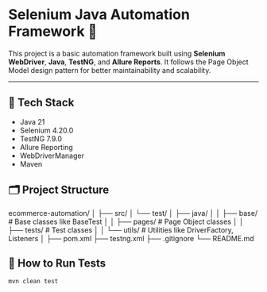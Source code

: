 # Selenium Java Automation Framework 🚀

This project is a basic automation framework built using **Selenium WebDriver**, **Java**, **TestNG**, and **Allure Reports**. It follows the Page Object Model design pattern for better maintainability and scalability.

---

## 🧰 Tech Stack

- Java 21
- Selenium 4.20.0
- TestNG 7.9.0
- Allure Reporting
- WebDriverManager
- Maven

## 🗂️ Project Structure
ecommerce-automation/
│
├── src/
│ └── test/
│ ├── java/
│ │ ├── base/ # Base classes like BaseTest
│ │ ├── pages/ # Page Object classes
│ │ ├── tests/ # Test classes
│ │ └── utils/ # Utilities like DriverFactory, Listeners
│
├── pom.xml
├── testng.xml
├── .gitignore
└── README.md

## 🚀 How to Run Tests

```bash
mvn clean test